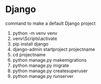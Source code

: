 # Django
command to make a default Django project
1. python -m venv venv
2. venv\Scripts\activate
3. pip install django
4. django-admin startproject projectname
5. cd projectname
6. python manage.py makemigrations
7. python manage.py migrate
8. python manage.py createsuperuser
9. python manage.py runserver
